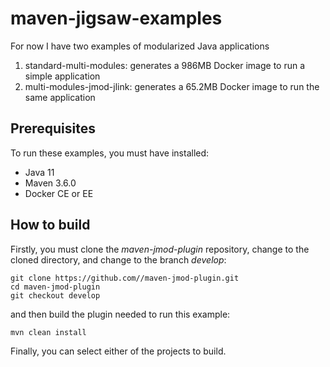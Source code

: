 # maven-jigsaw-examples

For now I have two examples of modularized Java applications

1. standard-multi-modules: generates a 986MB Docker image to run a simple application
2. multi-modules-jmod-jlink: generates a 65.2MB Docker image to run the same application

## Prerequisites

To run these examples, you must have installed:

- Java 11
- Maven 3.6.0
- Docker CE or EE

## How to build

Firstly, you must clone the *maven-jmod-plugin* repository, change to the cloned directory, and change to the branch *develop*:

```{bash}
git clone https://github.com//maven-jmod-plugin.git
cd maven-jmod-plugin
git checkout develop
```

and then build the plugin needed to run this example:

```{bash}
mvn clean install
```

Finally, you can select either of the projects to build.